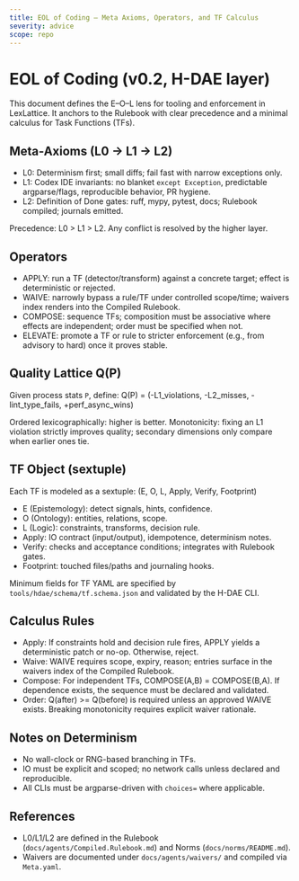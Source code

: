 ```yaml
---
title: EOL of Coding — Meta Axioms, Operators, and TF Calculus
severity: advice
scope: repo
---
```


# EOL of Coding (v0.2, H-DAE layer)

This document defines the E–O–L lens for tooling and enforcement in LexLattice. It anchors to the Rulebook with clear precedence and a minimal calculus for Task Functions (TFs).

## Meta-Axioms (L0 → L1 → L2)
- L0: Determinism first; small diffs; fail fast with narrow exceptions only.
- L1: Codex IDE invariants: no blanket `except Exception`, predictable argparse/flags, reproducible behavior, PR hygiene.
- L2: Definition of Done gates: ruff, mypy, pytest, docs; Rulebook compiled; journals emitted.

Precedence: L0 > L1 > L2. Any conflict is resolved by the higher layer.

## Operators
- APPLY: run a TF (detector/transform) against a concrete target; effect is deterministic or rejected.
- WAIVE: narrowly bypass a rule/TF under controlled scope/time; waivers index renders into the Compiled Rulebook.
- COMPOSE: sequence TFs; composition must be associative where effects are independent; order must be specified when not.
- ELEVATE: promote a TF or rule to stricter enforcement (e.g., from advisory to hard) once it proves stable.

## Quality Lattice Q(P)
Given process stats `P`, define:
Q(P) = (-L1_violations, -L2_misses, -lint_type_fails, +perf_async_wins)

Ordered lexicographically: higher is better. Monotonicity: fixing an L1 violation strictly improves quality; secondary dimensions only compare when earlier ones tie.

## TF Object (sextuple)
Each TF is modeled as a sextuple: (E, O, L, Apply, Verify, Footprint)
- E (Epistemology): detect signals, hints, confidence.
- O (Ontology): entities, relations, scope.
- L (Logic): constraints, transforms, decision rule.
- Apply: IO contract (input/output), idempotence, determinism notes.
- Verify: checks and acceptance conditions; integrates with Rulebook gates.
- Footprint: touched files/paths and journaling hooks.

Minimum fields for TF YAML are specified by `tools/hdae/schema/tf.schema.json` and validated by the H-DAE CLI.

## Calculus Rules
- Apply: If constraints hold and decision rule fires, APPLY yields a deterministic patch or no-op. Otherwise, reject.
- Waive: WAIVE requires scope, expiry, reason; entries surface in the waivers index of the Compiled Rulebook.
- Compose: For independent TFs, COMPOSE(A,B) = COMPOSE(B,A). If dependence exists, the sequence must be declared and validated.
- Order: Q(after) >= Q(before) is required unless an approved WAIVE exists. Breaking monotonicity requires explicit waiver rationale.

## Notes on Determinism
- No wall-clock or RNG-based branching in TFs.
- IO must be explicit and scoped; no network calls unless declared and reproducible.
- All CLIs must be argparse-driven with `choices=` where applicable.

## References
- L0/L1/L2 are defined in the Rulebook (`docs/agents/Compiled.Rulebook.md`) and Norms (`docs/norms/README.md`).
- Waivers are documented under `docs/agents/waivers/` and compiled via `Meta.yaml`.

